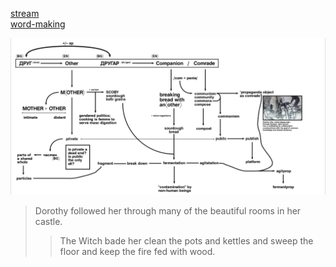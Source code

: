                     
                                                                                
[stream](stream.md)<br/>
[word-making](word-making.md)

![alt text](diagram.png)

> Dorothy followed her through many of the beautiful rooms in her castle.
>
>> The Witch bade her clean the pots and kettles and sweep the floor and keep the fire fed with wood.


